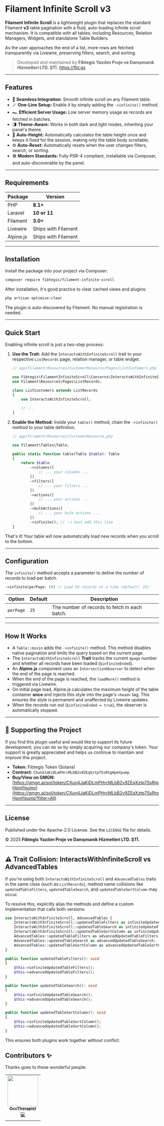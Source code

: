 # Filament Infinite Scroll v3

**Filament Infinite Scroll** is a lightweight plugin that replaces the standard Filament **v3** table pagination with a fluid, auto-loading infinite scroll mechanism. It is compatible with all tables, including Resources, Relation Managers, Widgets, and standalone Table Builders.

As the user approaches the end of a list, more rows are fetched transparently via Livewire, preserving filters, search, and sorting.

> Developed and maintained by **Fibtegis Yazılım Proje ve Danışmanık Hizmetleri LTD. ŞTİ.**
> https://fbt.gs

---


## Features

*   🔄 **Seamless Integration:** Smooth infinite scroll on any Filament table.
*   🪄 **One-Line Setup:** Enable it by simply adding the `->infinite()` method.
*   🏎️ **Efficient Server Usage:** Low server memory usage as records are fetched in batches.
*   🌗 **Theme-Aware:** Works in both dark and light modes, inheriting your panel's theme.
*   📏 **Auto-Height:** Automatically calculates the table height once and keeps it fixed for the session, making only the table body scrollable.
*   ⚙️ **Auto-Reset:** Automatically resets when the user changes filters, search, or sorting.
*   🛠️ **Modern Standards:** Fully PSR-4 compliant, installable via Composer, and auto-discoverable by the panel.

---

## Requirements

| Package     | Version        |
|-------------|----------------|
| PHP         | **8.1+**       |
| Laravel     | **10 or 11**   |
| Filament    | **3.0+**       |
| Livewire    | Ships with Filament |
| Alpine.js   | Ships with Filament |

---

## Installation

Install the package into your project via Composer:

```bash
composer require fibtegis/filament-infinite-scroll
```

After installation, it's good practice to clear cached views and plugins:

```bash
php artisan optimize:clear
```

The plugin is auto-discovered by Filament. No manual registration is needed.

---

## Quick Start

Enabling infinite scroll is just a two-step process:

1.  **Use the Trait:**
    Add the `InteractsWithInfiniteScroll` trait to your respective `ListRecords` page, relation manager, or table widget.

    ```php
    // app/Filament/Resources/CustomerResource/Pages/ListCustomers.php

    use Fibtegis\FilamentInfiniteScroll\Concerns\InteractsWithInfiniteScroll;
    use Filament\Resources\Pages\ListRecords;

    class ListCustomers extends ListRecords
    {
        use InteractsWithInfiniteScroll;

        // ...
    }
    ```

2.  **Enable the Method:**
    Inside your `table()` method, chain the `->infinite()` method to your table definition.

    ```php
    // app/Filament/Resources/CustomerResource.php

    use Filament\Tables\Table;

    public static function table(Table $table): Table
    {
        return $table
            ->columns([
                // ... your columns ...
            ])
            ->filters([
                // ... your filters ...
            ])
            ->actions([
                // ... your actions ...
            ])
            ->bulkActions([
                // ... your bulk actions ...
            ])
            ->infinite(); // 👈 Just add this line
    }
    ```

That's it! Your table will now automatically load new records when you scroll to the bottom.

---

## Configuration

The `infinite()` method accepts a parameter to define the number of records to load per batch.

```php
->infinite(perPage: 50) // Load 50 records at a time (default: 25)
```

| Option    | Default | Description                               |
|-----------|---------|-------------------------------------------|
| `perPage` | `25`    | The number of records to fetch in each batch. |

---

## How It Works

*   A `Table::mixin` adds the `->infinite()` method. This method disables native pagination and limits the query based on the current page.
*   The `InteractsWithInfiniteScroll` **Trait** tracks the current `$page` number and whether all records have been loaded (`$infiniteEnded`).
*   An **Alpine.js** component uses an `IntersectionObserver` to detect when the end of the page is reached.
*   When the end of the page is reached, the `loadMore()` method is triggered via Livewire.
*   On initial page load, Alpine.js calculates the maximum height of the table container **once** and injects this style into the page's `<head>` tag. This ensures the style is permanent and unaffected by Livewire updates.
*   When the records run out (`$infiniteEnded = true`), the observer is automatically stopped.

---

## 💖 Supporting the Project

If you find this plugin useful and would like to support its future development, you can do so by simply acquiring our company's token. Your support is greatly appreciated and helps us continue to maintain and improve this project.

- **Token:** Fibtegis Token (Solana)
- **Contract:** `CXun4JaKiDLmPHrcMLbB2v9ZEqXztp7SsRtgHpmYpump`
- **Buy/View on GMGN:** [https://gmgn.ai/sol/token/CXun4JaKiDLmPHrcMLbB2v9ZEqXztp7SsRtgHpmYpump](https://gmgn.ai/sol/token/CXun4JaKiDLmPHrcMLbB2v9ZEqXztp7SsRtgHpmYpump?filter=All)

---

## License

Published under the Apache-2.0 License. See the `LICENSE` file for details.

&copy; 2025 **Fibtegis Yazılım Proje ve Danışmanık Hizmetleri LTD. ŞTİ.**

---

## ⚠️ Trait Collision: InteractsWithInfiniteScroll vs AdvancedTables

If you're using both `InteractsWithInfiniteScroll` and `AdvancedTables` traits in the same class (such as `ListRecords`), method name collisions like `updatedTableFilters`, `updatedTableSearch`, and `updatedTableSortColumn` may occur.

To resolve this, explicitly alias the methods and define a custom implementation that calls both versions:

```php
use InteractsWithInfiniteScroll, AdvancedTables {
    InteractsWithInfiniteScroll::updatedTableFilters as infiniteUpdatedTableFilters;
    InteractsWithInfiniteScroll::updatedTableSearch as infiniteUpdatedTableSearch;
    InteractsWithInfiniteScroll::updatedTableSortColumn as infiniteUpdatedTableSortColumn;
    AdvancedTables::updatedTableFilters as advancedUpdatedTableFilters;
    AdvancedTables::updatedTableSearch as advancedUpdatedTableSearch;
    AdvancedTables::updatedTableSortColumn as advancedUpdatedTableSortColumn;
}

public function updatedTableFilters(): void
{
    $this->infiniteUpdatedTableFilters();
    $this->advancedUpdatedTableFilters();
}

public function updatedTableSearch(): void
{
    $this->infiniteUpdatedTableSearch();
    $this->advancedUpdatedTableSearch();
}

public function updatedTableSortColumn(): void
{
    $this->infiniteUpdatedTableSortColumn();
    $this->advancedUpdatedTableSortColumn();
}
```

This ensures both plugins work together without conflict.

## Contributors ✨

Thanks goes to these wonderful people:

<!-- ALL-CONTRIBUTORS-LIST:START -->
<!-- prettier-ignore -->
<table>
  <tr>
    <td align="center"><a href="https://github.com/OccTherapist"><img src="https://avatars.githubusercontent.com/OccTherapist" width="100px;" alt=""/><br /><sub><b>OccTherapist</b></sub></a><br /><a href="#code-OccTherapist" title="Code">💻</a></td>
  </tr>
</table>
<!-- ALL-CONTRIBUTORS-LIST:END -->